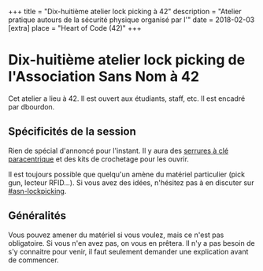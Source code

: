 +++
title = "Dix-huitième atelier lock picking à 42"
description = "Atelier pratique autours de la sécurité physique organisé par l'"
date = 2018-02-03
[extra]
place = "Heart of Code (42)"
+++

# Dix-huitième atelier lock picking de l'Association Sans Nom à 42

Cet atelier a lieu à 42. Il est ouvert aux étudiants, staff, etc.
Il est encadré par dbourdon.

## Spécificités de la session

Rien de spécial d'annoncé pour l'instant. Il y aura des [serrures à clé
paracentrique](./documentation/lock_picking/paracentrique/index.md) et des kits
de crochetage pour les ouvrir.

Il est toujours possible que quelqu'un amène du matériel particulier (pick gun,
lecteur RFID…).
Si vous avez des idées, n'hésitez pas à en discuter sur <a href="
{{ slack42(channel=asn-lockpicking) }}">#asn-lockpicking</a>.

## Généralités

Vous pouvez amener du matériel si vous voulez, mais ce n'est pas obligatoire.
Si vous n'en avez pas, on vous en prêtera.
Il n'y a pas besoin de s'y connaitre pour venir, il faut seulement demander une
explication avant de commencer.
